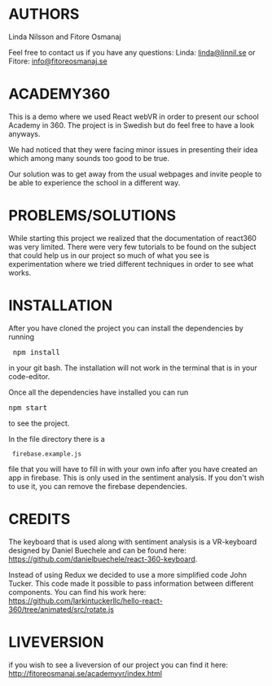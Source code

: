 # AUTHORS

Linda Nilsson and Fitore Osmanaj

Feel free to contact us if you have any questions: Linda: linda@linnil.se or Fitore: info@fitoreosmanaj.se
# ACADEMY360

This is a demo where we used React webVR in order to present our school Academy in 360. The project is in Swedish but do feel free to have a look anyways.

We had noticed that they were facing minor issues in presenting their idea which among many sounds too good to be true.

Our solution was to get away from the usual webpages and invite people to be able to experience the school in a different way.

# PROBLEMS/SOLUTIONS

While starting this project we realized that the documentation of react360 was very limited. There were very few tutorials to be found on the subject 
that could help us in our project so much of what you see is experimentation where we tried different techniques in order to see what works.

# INSTALLATION

After you have cloned the project you can install the dependencies by running  <pre> npm install </pre>  in your git bash.
The installation will not work in the terminal that is in your code-editor.

Once all the dependencies have installed you can run <pre>npm start </pre> to see the project.


In the file directory there is a <pre><code> firebase.example.js </code></pre> file that you will have to fill in with your own info after you have created an app in firebase.
This is only used in the sentiment analysis. If you don't wish to use it, you can remove the firebase dependencies.

# CREDITS

The keyboard that is used along with sentiment analysis is a VR-keyboard designed by Daniel Buechele and can be found here: 
https://github.com/danielbuechele/react-360-keyboard.

Instead of using Redux we decided to use a more simplified code John Tucker. This code made it possible to pass information between 
different components. You can find his work here: https://github.com/larkintuckerllc/hello-react-360/tree/animated/src/rotate.js

# LIVEVERSION

if you wish to see a liveversion of our project you can find it here: http://fitoreosmanaj.se/academyvr/index.html
